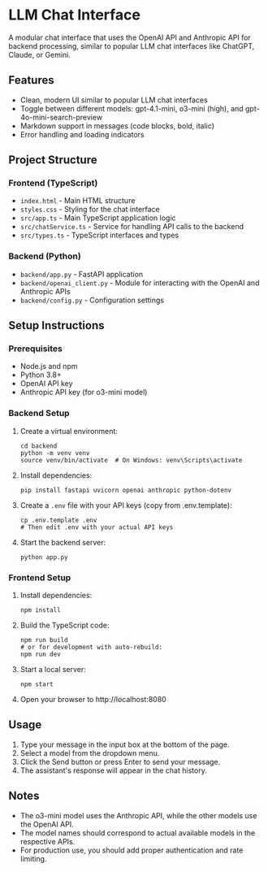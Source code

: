 # LLM Chat Interface

A modular chat interface that uses the OpenAI API and Anthropic API for backend processing, similar to popular LLM chat interfaces like ChatGPT, Claude, or Gemini.

## Features

- Clean, modern UI similar to popular LLM chat interfaces
- Toggle between different models: gpt-4.1-mini, o3-mini (high), and gpt-4o-mini-search-preview
- Markdown support in messages (code blocks, bold, italic)
- Error handling and loading indicators

## Project Structure

### Frontend (TypeScript)

- `index.html` - Main HTML structure
- `styles.css` - Styling for the chat interface
- `src/app.ts` - Main TypeScript application logic
- `src/chatService.ts` - Service for handling API calls to the backend
- `src/types.ts` - TypeScript interfaces and types

### Backend (Python)

- `backend/app.py` - FastAPI application
- `backend/openai_client.py` - Module for interacting with the OpenAI and Anthropic APIs
- `backend/config.py` - Configuration settings

## Setup Instructions

### Prerequisites

- Node.js and npm
- Python 3.8+
- OpenAI API key
- Anthropic API key (for o3-mini model)

### Backend Setup

1. Create a virtual environment:
   ```
   cd backend
   python -m venv venv
   source venv/bin/activate  # On Windows: venv\Scripts\activate
   ```

2. Install dependencies:
   ```
   pip install fastapi uvicorn openai anthropic python-dotenv
   ```

3. Create a `.env` file with your API keys (copy from .env.template):
   ```
   cp .env.template .env
   # Then edit .env with your actual API keys
   ```

4. Start the backend server:
   ```
   python app.py
   ```

### Frontend Setup

1. Install dependencies:
   ```
   npm install
   ```

2. Build the TypeScript code:
   ```
   npm run build
   # or for development with auto-rebuild:
   npm run dev
   ```

3. Start a local server:
   ```
   npm start
   ```

4. Open your browser to http://localhost:8080

## Usage

1. Type your message in the input box at the bottom of the page.
2. Select a model from the dropdown menu.
3. Click the Send button or press Enter to send your message.
4. The assistant's response will appear in the chat history.

## Notes

- The o3-mini model uses the Anthropic API, while the other models use the OpenAI API.
- The model names should correspond to actual available models in the respective APIs.
- For production use, you should add proper authentication and rate limiting.
